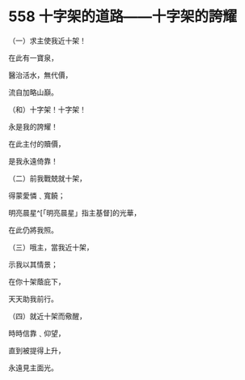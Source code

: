 # 558 十字架的道路——十字架的誇耀

（一）求主使我近十架！

在此有一寶泉，

醫治活水，無代價，

流自加略山巔。

（和）十字架！十字架！

永是我的誇耀！

在此主付的贖價，

是我永遠倚靠！

（二）前我戰兢就十架，

得蒙愛憐﹑寬饒；

明亮晨星^[「明亮晨星」指主基督]的光華，

在此仍將我照。

（三）哦主，當我近十架，

示我以其情景；

在你十架蔭庇下，

天天助我前行。

（四）就近十架而儆醒，

時時信靠﹑仰望，

直到被提得上升，

永遠見主面光。

